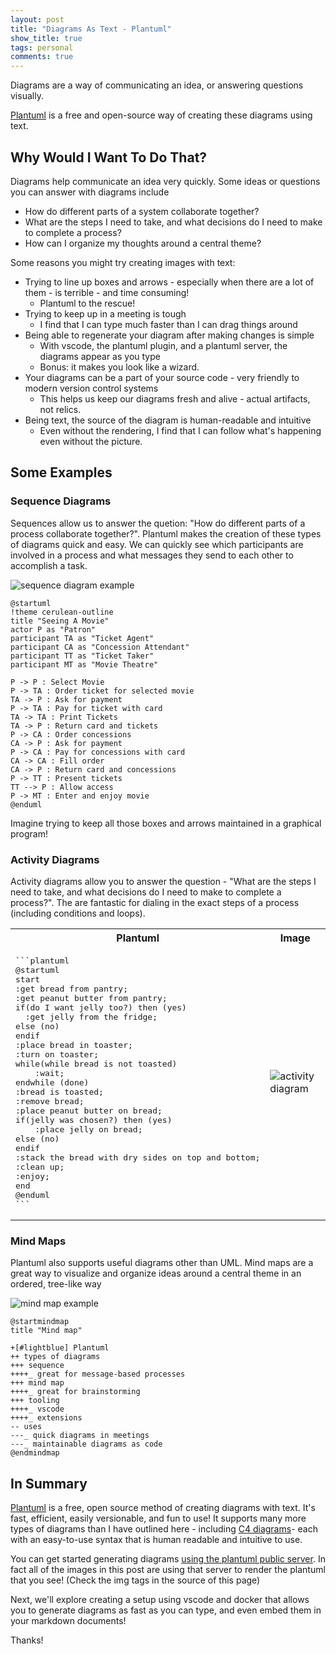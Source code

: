 ```yaml
---
layout: post
title: "Diagrams As Text - Plantuml"
show_title: true
tags: personal
comments: true
---
```


Diagrams are a way of communicating an idea, or answering questions visually. 

[Plantuml](https://plantuml.com) is a free and open-source way of creating these diagrams using text.

## Why Would I Want To Do That?

Diagrams help communicate an idea very quickly. Some ideas or questions you can answer with diagrams include

* How do different parts of a system collaborate together? 
* What are the steps I need to take, and what decisions do I need to make to complete a process?
* How can I organize my thoughts around a central theme?

Some reasons you might try creating images with text:

* Trying to line up boxes and arrows - especially when there are a lot of them - is terrible - and time consuming!
  * Plantuml to the rescue!
* Trying to keep up in a meeting is tough
  * I find that I can type much faster than I can drag things around
* Being able to regenerate your diagram after making changes is simple
  * With vscode, the plantuml plugin, and a plantuml server, the diagrams appear as you type
  * Bonus: it makes you look like a wizard.
* Your diagrams can be a part of your source code - very friendly to modern version control systems
  * This helps us keep our diagrams fresh and alive - actual artifacts, not relics.
* Being text, the source of the diagram is human-readable and intuitive
  * Even without the rendering, I find that I can follow what's happening even without the picture.

## Some Examples

### Sequence Diagrams

Sequences allow us to answer the quetion: "How do different parts of a process collaborate together?". Plantuml makes the creation of these types of diagrams quick and easy. We can quickly see which participants are involved in a process and what messages they send to each other to accomplish a task.

![sequence diagram example](//www.plantuml.com/plantuml/png/VP31RW8X48Rl-nJJlVi2FJIIJNiptLHUWB1_bSeE1cPhVFiYHCKcxNNuvkE3TH8JPPbzzoHxp22Bk7WONeL5l6DquiI3-YtWU4UADk7ReU-CbH1f99Ee7ut4m7rtp2fdtT6ma5RbI3jxW93QWUKH62em1BP8oGKc9GAUp6zGwzQapG7n4TXKe8IHtYFNvC1kfDLB3docBJoirF0wrIgFt-E4I5Ardo5IAXmccWkfrLMWqg40HtEUmT8uHdFE9pVBoScUh8bJNhupqR5GpK-DzGEoH2uu6Pv8Ab7jmxtGtdueTSF_JKFJrEurOSLGmJVdFONB7NdwLrLxUtstBcz20ikjEGzNrp3lmucClMpLZSrbuvK5iHZ1N-5CzO_Nu6cP_Gy0)

```plantuml
@startuml
!theme cerulean-outline
title "Seeing A Movie"
actor P as "Patron"
participant TA as "Ticket Agent"
participant CA as "Concession Attendant"
participant TT as "Ticket Taker"
participant MT as "Movie Theatre"

P -> P : Select Movie
P -> TA : Order ticket for selected movie
TA -> P : Ask for payment
P -> TA : Pay for ticket with card
TA -> TA : Print Tickets
TA -> P : Return card and tickets
P -> CA : Order concessions
CA -> P : Ask for payment
P -> CA : Pay for concessions with card
CA -> CA : Fill order
CA -> P : Return card and concessions
P -> TT : Present tickets
TT --> P : Allow access
P -> MT : Enter and enjoy movie
@enduml
```

Imagine trying to keep all those boxes and arrows maintained in a graphical program!

### Activity Diagrams

Activity diagrams allow you to answer the question - "What are the steps I need to take, and what decisions do I need to make to complete a process?". The are fantastic for dialing in the exact steps of a process (including conditions and loops).

<table>
<tr>
<th>Plantuml</th>
<th>Image</th>
</tr>
<tr>
<td>
<pre>
```plantuml
@startuml
start
:get bread from pantry;
:get peanut butter from pantry;
if(do I want jelly too?) then (yes)
  :get jelly from the fridge;
else (no)
endif
:place bread in toaster;
:turn on toaster;
while(while bread is not toasted)
    :wait;
endwhile (done)
:bread is toasted;
:remove bread;
:place peanut butter on bread;
if(jelly was chosen?) then (yes)
    :place jelly on bread;
else (no)
endif
:stack the bread with dry sides on top and bottom;
:clean up;
:enjoy;
end
@enduml
```
</pre>
</td>
<td>
<img src="//www.plantuml.com/plantuml/png/RKz1RiCm3Blx5JmcNsWFwtNFS6ErSUT8WIqloEydn36m3hiOiaYAvAseprgNv8x1NPwak6Vo0Oyi2rRFclThsw_akHfSLIc_u_4n1C4dDllZHIdjK96F4JeJOzYfZ0wmAoVQr0RQ4CEJhevI8GmieoCEyU4kQ_8JdLaYGyKNixKeMZD3VcssEIOQZhVp2rZqP0IpXfblFghvS6XC2ymqkajNTBOvP5ha-xnrxKdUsmjtsAgtIfilc6Ofn7zx0-UDHkpQVqeNzTENYNkHBUgCa7UK6AYqrYiy1zn5LHPBDoKBXhhQIFoI_QZeRlRK9Vq0" alt="activity diagram"/>
</td>
</tr>
</table>


### Mind Maps

Plantuml also supports useful diagrams other than UML. Mind maps are a great way to visualize and organize ideas around a central theme in an ordered, tree-like way

![mind map example](//www.plantuml.com/plantuml/png/PP1DRWCX38NtdC9AbsZka0jKwhwg8i_mGb7vcM1JjRUlCqNj8Wi4d_diXpYBSjUIQYYyEqsQGQTdGp8-EUTVdtAAxxhcWJTwoLnrbEoy9_tU8TIk51B7paMiw4bm6wWRxk0l53jOwTew5OXmnBAo8D3UssO5_3QLcVVGj7PELRHrC-AXQclPpjFybAq5JC2NeafgLTooq13Sz-L2jv6sZxzNKgfK0BKXyxvOXjhYDUDVOw5ZzXarpE_v0G00)

```plantuml
@startmindmap
title "Mind map"

+[#lightblue] Plantuml
++ types of diagrams
+++ sequence
++++_ great for message-based processes
+++ mind map
++++_ great for brainstorming
+++ tooling
++++_ vscode
++++_ extensions
-- uses
---_ quick diagrams in meetings
---_ maintainable diagrams as code
@endmindmap
```

## In Summary

[Plantuml](https://plantuml.com) is a free, open source method of creating diagrams with text. It's fast, efficient, easily versionable, and fun to use! It supports many more types of diagrams than I have outlined here - including [C4 diagrams](//https:github.com/plantuml-stdlib/C4-PlantUML)- each with an easy-to-use syntax that is human readable and intuitive to use.

You can get started generating diagrams [using the plantuml public server](https://www.plantuml.com/plantuml/uml/SyfFKj2rKt3CoKnELR1Io4ZDoSa70000). In fact all of the images in this post are using that server to render the plantuml that you see! (Check the img tags in the source of this page)

Next, we'll explore creating a setup using vscode and docker that allows you to generate diagrams as fast as you can type, and even embed them in your markdown documents!

Thanks!

